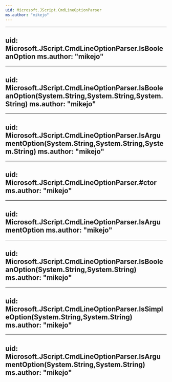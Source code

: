 ```yaml
---
uid: Microsoft.JScript.CmdLineOptionParser
ms.author: "mikejo"
---
```


---
uid: Microsoft.JScript.CmdLineOptionParser.IsBooleanOption
ms.author: "mikejo"
---

---
uid: Microsoft.JScript.CmdLineOptionParser.IsBooleanOption(System.String,System.String,System.String)
ms.author: "mikejo"
---

---
uid: Microsoft.JScript.CmdLineOptionParser.IsArgumentOption(System.String,System.String,System.String)
ms.author: "mikejo"
---

---
uid: Microsoft.JScript.CmdLineOptionParser.#ctor
ms.author: "mikejo"
---

---
uid: Microsoft.JScript.CmdLineOptionParser.IsArgumentOption
ms.author: "mikejo"
---

---
uid: Microsoft.JScript.CmdLineOptionParser.IsBooleanOption(System.String,System.String)
ms.author: "mikejo"
---

---
uid: Microsoft.JScript.CmdLineOptionParser.IsSimpleOption(System.String,System.String)
ms.author: "mikejo"
---

---
uid: Microsoft.JScript.CmdLineOptionParser.IsArgumentOption(System.String,System.String)
ms.author: "mikejo"
---
